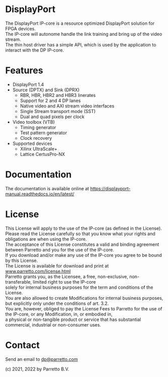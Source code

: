 # DisplayPort

The DisplayPort IP-core is a resource optimized DisplayPort solution for FPGA devices.   
The IP-core will autonome handle the link training and bring up of the video stream.  
The thin host driver has a simple API, which is used by the application to interact with the DP IP-core.   

# Features
- DisplayPort 1.4
- Source (DPTX) and Sink (DPRX)
	- RBR, HBR, HBR2 and HBR3 linerates
	- Support for 2 and 4 DP lanes
	- Native video and AXI stream video interfaces
	- Single Stream transport mode (SST)
	- Dual and quad pixels per clock 
- Video toolbox (VTB)
	- Timing generator
	- Test pattern generator
	- Clock recovery
- Supported devices
	- Xilinx UltraScale+
	- Lattice CertusPro-NX

# Documentation
The documentation is available online at https://displayport-manual.readthedocs.io/en/latest/

# License
This License will apply to the use of the IP-core (as defined in the License).   
Please read the License carefully so that you know what your rights and obligations are when using the IP-core.  
The acceptance of this License constitutes a valid and binding agreement between Parretto and you for the use of the IP-core.   
If you download and/or make any use of the IP-core you agree to be bound by this License.   
The License is available for download and print at www.parretto.com/license.html   
Parretto grants you, as the Licensee, a free, non-exclusive, non-transferable, limited right to use the IP-core   
solely for internal business purposes for the term and conditions of the License.   
You are also allowed to create Modifications for internal business purposes, but explicitly only under the conditions of art. 3.2.   
You are, however, obliged to pay the License Fees to Parretto for the use of the IP-core, or any Modification, in, or embodied in,   
a physical or non-tangible product or service that has substantial commercial, industrial or non-consumer uses.   

# Contact
Send an email to dp@parretto.com

(c) 2021, 2022 by Parretto B.V.